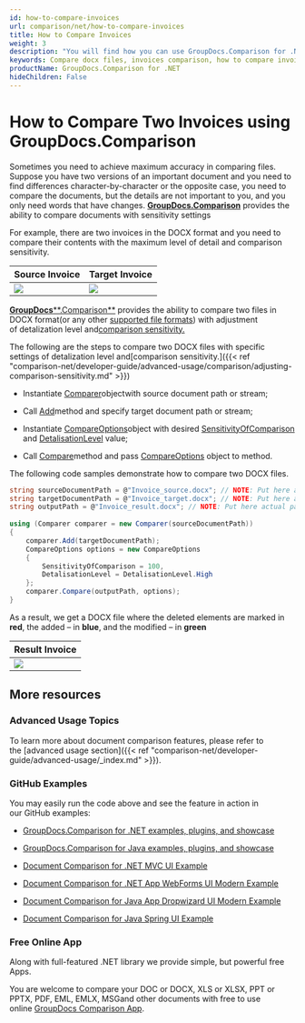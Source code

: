 ```yaml
---
id: how-to-compare-invoices
url: comparison/net/how-to-compare-invoices
title: How to Compare Invoices
weight: 3
description: "You will find how you can use GroupDocs.Comparison for .NET inside your production when comparing invoices. Look at file comparison sensitivity configuration and other use cases of the GroupDocs.Comparison API"
keywords: Compare docx files, invoices comparison, how to compare invoices
productName: GroupDocs.Comparison for .NET
hideChildren: False
---
```

# How to Compare Two Invoices using GroupDocs.Comparison

Sometimes you need to achieve maximum accuracy in comparing files. Suppose you have two versions of an important document and you need to find differences character-by-character or the opposite case, you need to compare the documents, but the details are not important to you, and you only need words that have changes. **[GroupDocs.Comparison](https://products.groupdocs.com/comparison/net)** provides the ability to compare documents with sensitivity settings  

For example, there are two invoices in the DOCX format and you need to compare their contents with the maximum level of detail and comparison sensitivity.

  

| Source Invoice | Target Invoice |
| --- | --- |
| ![](https://wiki.lisbon.dynabic.com/download/attachments/31490619/2.png?version=1&modificationDate=1584538043000&api=v2) | ![](https://wiki.lisbon.dynabic.com/download/attachments/31490619/1.png?version=1&modificationDate=1584538043000&api=v2) |

  

[**GroupDocs****.Comparison**](https://products.groupdocs.com/comparison/net) provides the ability to compare two files in DOCX format(or any other [supported file formats](https://docs.groupdocs.com/display/comparisonnet/Supported+Document+Formats)) with adjustment of detalization level and[comparison sensitivity.](https://docs.groupdocs.com/display/comparisonnet/Adjusting+comparison+sensitivity)

The following are the steps to compare two DOCX files with specific settings of detalization level and[comparison sensitivity.]({{< ref "comparison-net/developer-guide/advanced-usage/comparison/adjusting-comparison-sensitivity.md" >}})

*   Instantiate [Comparer](https://apireference.groupdocs.com/net/comparison/groupdocs.comparison/comparer)objectwith source document path or stream;
*   Call [Add](https://apireference.groupdocs.com/net/comparison/groupdocs.comparison/comparer/methods/add/index)method and specify target document path or stream;
*   Instantiate [CompareOptions](https://apireference.groupdocs.com/net/comparison/groupdocs.comparison.options/compareoptions)object with desired [SensitivityOfComparison](https://apireference.groupdocs.com/net/comparison/groupdocs.comparison.options/compareoptions/properties/sensitivityofcomparison) and [DetalisationLevel](https://apireference.groupdocs.com/net/comparison/groupdocs.comparison.options/compareoptions/properties/detalisationlevel) value;
    
*   Call [Compare](https://apireference.groupdocs.com/net/comparison/groupdocs.comparison.comparer/compare/methods/1)method and pass [CompareOptions](https://apireference.groupdocs.com/net/comparison/groupdocs.comparison.options/compareoptions) object to method.
    

The following code samples demonstrate how to compare two DOCX files.

```csharp
string sourceDocumentPath = @"Invoice_source.docx"; // NOTE: Put here actual path to source document
string targetDocumentPath = @"Invoice_target.docx"; // NOTE: Put here actual path to target document
string outputPath = @"Invoice_result.docx"; // NOTE: Put here actual path to result document       
           
using (Comparer comparer = new Comparer(sourceDocumentPath))
{
    comparer.Add(targetDocumentPath);
    CompareOptions options = new CompareOptions
    {
        SensitivityOfComparison = 100,
        DetalisationLevel = DetalisationLevel.High
    };
    comparer.Compare(outputPath, options);
}
```

As a result, we get a DOCX file where the deleted elements are marked in **red**, the added – in **blue**, and the modified – in **green**

| Result Invoice |
| --- |
| ![](https://wiki.lisbon.dynabic.com/download/attachments/31490619/%3F%3F%3F%3F%3F%3F.PNG?version=1&modificationDate=1584539216000&api=v2) |

## More resources

### Advanced Usage Topics

To learn more about document comparison features, please refer to the [advanced usage section]({{< ref "comparison-net/developer-guide/advanced-usage/_index.md" >}}).

### GitHub Examples

You may easily run the code above and see the feature in action in our GitHub examples:

*   [GroupDocs.Comparison for .NET examples, plugins, and showcase](https://github.com/groupdocs-comparison/GroupDocs.Comparison-for-.NET)
    
*   [GroupDocs.Comparison for Java examples, plugins, and showcase](https://github.com/groupdocs-comparison/GroupDocs.Comparison-for-Java)
    
*   [Document Comparison for .NET MVC UI Example](https://github.com/groupdocs-comparison/GroupDocs.Comparison-for-.NET-MVC) 
    
*   [Document Comparison for .NET App WebForms UI Modern Example](https://github.com/groupdocs-comparison/GroupDocs.Comparison-for-.NET-WebForms)
    
*   [Document Comparison for Java App Dropwizard UI Modern Example](https://github.com/groupdocs-comparison/GroupDocs.Comparison-for-Java-Dropwizard)
    
*   [Document Comparison for Java Spring UI Example](https://github.com/groupdocs-comparison/GroupDocs.Comparison-for-Java-Spring)
    

### Free Online App

Along with full-featured .NET library we provide simple, but powerful free Apps.  

You are welcome to compare your DOC or DOCX, XLS or XLSX, PPT or PPTX, PDF, EML, EMLX, MSGand other documents with free to use online [GroupDocs Comparison App](https://products.groupdocs.app/comparison).
